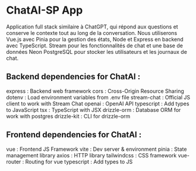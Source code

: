 # ChatAI-SP App

Application full stack similaire à ChatGPT, qui répond aux questions et conserve le contexte tout au long de la conversation. Nous utiliserons Vue.js avec Pinia pour la gestion des états, Node et Express en backend avec TypeScript. Stream pour les fonctionnalités de chat et une base de données Neon PostgreSQL pour stocker les utilisateurs et les journaux de chat.

## Backend dependencies for ChatAI :

express : Backend web framework
cors : Cross-Origin Resource Sharing
dotenv : Load environment variables from .env file
stream-chat : Official JS client to work with Stream Chat
openai : OpenAI API
typescript : Add types to JavaScript
tsx : TypeScript with JSX
drizzle-orm : Database ORM for work with postgres
drizzle-kit : CLI for drizzle-orm

## Frontend dependencies for ChatAI :

vue : Frontend JS Framework
vite : Dev server & environment
pinia : State management library
axios : HTTP library
tailwindcss : CSS framework
vue-router : Routing for vue
typescript : Add types to JS


